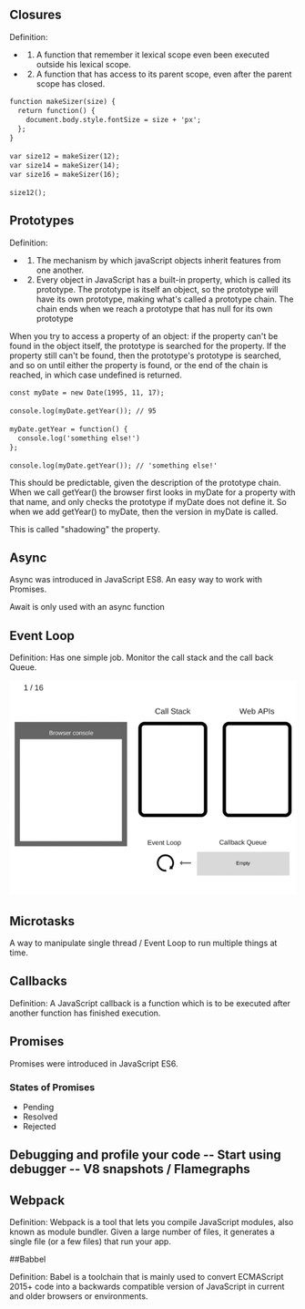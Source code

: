 ## Closures

Definition: 
- 1) A function that remember it lexical scope even been executed outside his lexical scope. 
- 2) A function that has access to its parent scope, even after the parent scope has closed.

```
function makeSizer(size) {
  return function() {
    document.body.style.fontSize = size + 'px';
  };
}

var size12 = makeSizer(12);
var size14 = makeSizer(14);
var size16 = makeSizer(16);

size12();
```

## Prototypes

Definition:
- 1) The mechanism by which javaScript objects inherit features from one another.
- 2) Every object in JavaScript has a built-in property, which is called its prototype. The prototype is itself an object, so the prototype will have its own prototype, making what's called a prototype chain. The chain ends when we reach a prototype that has null for its own prototype

When you try to access a property of an object: if the property can't be found in the object itself, the prototype is searched for the property. If the property still can't be found, then the prototype's prototype is searched, and so on until either the property is found, or the end of the chain is reached, in which case undefined is returned.

```
const myDate = new Date(1995, 11, 17);

console.log(myDate.getYear()); // 95

myDate.getYear = function() {
  console.log('something else!')
};

console.log(myDate.getYear()); // 'something else!'
```

This should be predictable, given the description of the prototype chain. When we call getYear() the browser first looks in myDate for a property with that name, and only checks the prototype if myDate does not define it. So when we add getYear() to myDate, then the version in myDate is called.

This is called "shadowing" the property.

## Async

Async was introduced in JavaScript ES8.
An easy way to work with Promises.

Await is only used with an async function

## Event Loop

Definition: Has one simple job. Monitor the call stack and the call back Queue.

![Event Loop Action](./images/event_loop.gif)

## Microtasks

A way to manipulate single thread / Event Loop to run multiple things at time.

## Callbacks

Definition: A JavaScript callback is a function which is to be executed after another function has finished execution.

## Promises

Promises were introduced in JavaScript ES6.

### States of Promises
- Pending
- Resolved
- Rejected

## Debugging and profile your code -- Start using debugger -- V8 snapshots / Flamegraphs

## Webpack

Definition: Webpack is a tool that lets you compile JavaScript modules, also known as module bundler. Given a large number of files, it generates a single file (or a few files) that run your app.

##Babbel

Definition: Babel is a toolchain that is mainly used to convert ECMAScript 2015+ code into a backwards compatible version of JavaScript in current and older browsers or environments.


